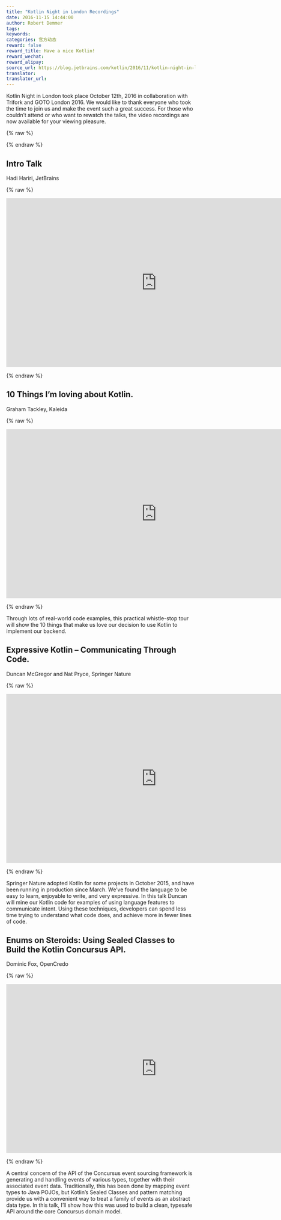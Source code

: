 ```yaml
---
title: "Kotlin Night in London Recordings"
date: 2016-11-15 14:44:00
author: Robert Demmer
tags:
keywords:
categories: 官方动态
reward: false
reward_title: Have a nice Kotlin!
reward_wechat:
reward_alipay:
source_url: https://blog.jetbrains.com/kotlin/2016/11/kotlin-night-in-london-recordings/
translator:
translator_url:
---
```


Kotlin Night in London took place October 12th, 2016 in collaboration with Trifork and GOTO London 2016. We would like to thank everyone who took the time to join us and make the event such a great success. For those who couldn’t attend or who want to rewatch the talks, the video recordings are now available for your viewing pleasure.

{% raw %}
<p><span id="more-4337"></span></p>
{% endraw %}

## **Intro Talk**<br/>

Hadi Hariri, JetBrains


{% raw %}
<p><iframe allowfullscreen="" frameborder="0" height="450" src="https://www.youtube.com/embed/TMZD1GxAC8E" width="800"></iframe></p>
{% endraw %}

## **10 Things I’m loving about Kotlin.**<br/>

Graham Tackley, Kaleida


{% raw %}
<p><iframe allowfullscreen="" frameborder="0" height="450" src="https://www.youtube.com/embed/cjoalATmuAg" width="800"></iframe></p>
{% endraw %}

Through lots of real-world code examples, this practical whistle-stop tour will show the 10 things that make us love our decision to use Kotlin to implement our backend.
## **Expressive Kotlin – Communicating Through Code.**<br/>

Duncan McGregor and Nat Pryce, Springer Nature


{% raw %}
<p><iframe allowfullscreen="" frameborder="0" height="450" src="https://www.youtube.com/embed/p-AOjgobGR8" width="800"></iframe></p>
{% endraw %}

Springer Nature adopted Kotlin for some projects in October 2015, and have been running in production since March. We’ve found the language to be easy to learn, enjoyable to write, and very expressive. In this talk Duncan will mine our Kotlin code for examples of using language features to communicate intent. Using these techniques, developers can spend less time trying to understand what code does, and achieve more in fewer lines of code.
## **Enums on Steroids: Using Sealed Classes to Build the Kotlin Concursus API.**<br/>

Dominic Fox, OpenCredo


{% raw %}
<p><iframe allowfullscreen="" frameborder="0" height="450" src="https://www.youtube.com/embed/fTcTHSc5v2c" width="800"></iframe></p>
{% endraw %}

A central concern of the API of the Concursus event sourcing framework is generating and handling events of various types, together with their associated event data. Traditionally, this has been done by mapping event types to Java POJOs, but Kotlin’s Sealed Classes and pattern matching provide us with a convenient way to treat a family of events as an abstract data type. In this talk, I’ll show how this was used to build a clean, typesafe API around the core Concursus domain model.
